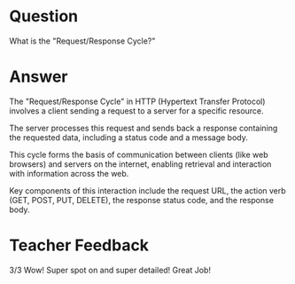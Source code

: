 # Question

What is the "Request/Response Cycle?"

# Answer
The "Request/Response Cycle" in HTTP (Hypertext Transfer Protocol) involves a client sending a request to a server for a specific resource. 

The server processes this request and sends back a response containing the requested data, including a status code and a message body. 

This cycle forms the basis of communication between clients (like web browsers) and servers on the internet, enabling retrieval and interaction with information across the web. 

Key components of this interaction include the request URL, the action verb (GET, POST, PUT, DELETE), the response status code, and the response body.

# Teacher Feedback
3/3
Wow! Super spot on and super detailed! Great Job!